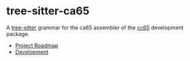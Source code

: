 # tree-sitter-ca65
A [tree-sitter](https://tree-sitter.github.io/) grammar for the ca65 assembler of the [cc65](https://github.com/cc65/cc65) development package.

- [Project Roadmap](/meta/roadmap.md)
- [Development](/meta/development.md)
